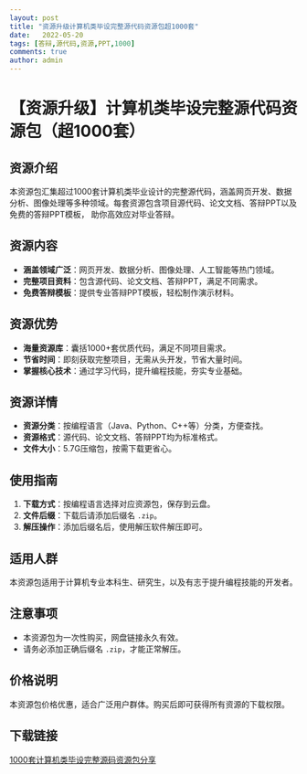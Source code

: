 ```yaml
---
layout: post
title: "资源升级计算机类毕设完整源代码资源包超1000套"
date:   2022-05-20
tags: [答辩,源代码,资源,PPT,1000]
comments: true
author: admin
---
```

# 【资源升级】计算机类毕设完整源代码资源包（超1000套）

## 资源介绍
本资源包汇集超过1000套计算机类毕业设计的完整源代码，涵盖网页开发、数据分析、图像处理等多种领域。每套资源包含项目源代码、论文文档、答辩PPT以及免费的答辩PPT模板， 助你高效应对毕业答辩。

## 资源内容
- **涵盖领域广泛**：网页开发、数据分析、图像处理、人工智能等热门领域。
- **完整项目资料**：包含源代码、论文文档、答辩PPT，满足不同需求。
- **免费答辩模板**：提供专业答辩PPT模板，轻松制作演示材料。

## 资源优势
- **海量资源库**：囊括1000+套优质代码，满足不同项目需求。
- **节省时间**：即刻获取完整项目，无需从头开发，节省大量时间。
- **掌握核心技术**：通过学习代码，提升编程技能，夯实专业基础。

## 资源详情
- **资源分类**：按编程语言（Java、Python、C++等）分类，方便查找。
- **资源格式**：源代码、论文文档、答辩PPT均为标准格式。
- **文件大小**：5.7G压缩包，按需下载更省心。

## 使用指南
1. **下载方式**：按编程语言选择对应资源包，保存到云盘。
2. **文件后缀**：下载后请添加后缀名 `.zip`。
3. **解压操作**：添加后缀名后，使用解压软件解压即可。

## 适用人群
本资源包适用于计算机专业本科生、研究生，以及有志于提升编程技能的开发者。

## 注意事项
- 本资源包为一次性购买，网盘链接永久有效。
- 请务必添加正确后缀名 `.zip`，才能正常解压。

## 价格说明
本资源包价格优惠，适合广泛用户群体。购买后即可获得所有资源的下载权限。

## 下载链接

[1000套计算机类毕设完整源码资源包分享](https://pan.quark.cn/s/4fe52934adbc)